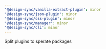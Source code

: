 ```yaml
---
'@design-sync/vanilla-extract-plugin': minor
'@design-sync/json-plugin': minor
'@design-sync/css-plugin': minor
'@design-sync/manager': minor
'@design-sync/cli': minor
---
```


Split plugins to sperate packages
